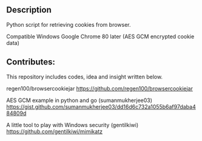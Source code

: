 ## Description
Python script for retrieving cookies from browser.

Compatible Windows Google Chrome 80 later (AES GCM encrypted cookie data)


## Contributes:

This repository includes codes, idea and insight written below.

regen100/browsercookiejar
https://github.com/regen100/browsercookiejar

AES GCM example in python and go (sumanmukherjee03)
https://gist.github.com/sumanmukherjee03/dd16d6c732a1055b6af97daba484809d

A little tool to play with Windows security (gentilkiwi)
https://github.com/gentilkiwi/mimikatz